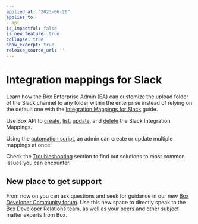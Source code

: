 ```yaml
---
applied_at: "2023-06-26"
applies_to: 
- api
is_impactful: false
is_new_feature: true
collapse: true
show_excerpt: true
release_source_url: ''
---
```

# Integration mappings for Slack

Learn how the Box Enterprise Admin (EA) can customize the upload folder of the Slack channel to any folder
within the enterprise instead of relying on the default one with the [Integration Mappings for Slack][1] guide.

Use Box API to [create][2], [list][3], [update][4], and [delete][5] the Slack Integration Mappings. 

Using the [automation script][9], an admin can create or update multiple mappings at once!

Check the [Troubleshooting][6] section to find out solutions to most common issues you can encounter.

## New place to get support

From now on you can ask questions and seek for guidance in our new [Box Developer Community forum][8]. Use this new space to directly speak to the Box Developer Relations team, as well as your peers and other subject matter experts from Box.

[1]: g://integration-mappings/slack-mappings
[2]: e://post_integration_mappings_slack
[3]: e://get_integration_mappings_slack
[4]: e://update_integration_mappings_slack
[5]: e://delete_integration_mappings_slack
[6]: g://integration-mappings/slack-mappings/troubleshooting
[7]: r://integration-mapping/
[8]: https://forum.box.com/
[9]: https://github.com/box/boxcli/tree/main/examples/Integration%20Mappings